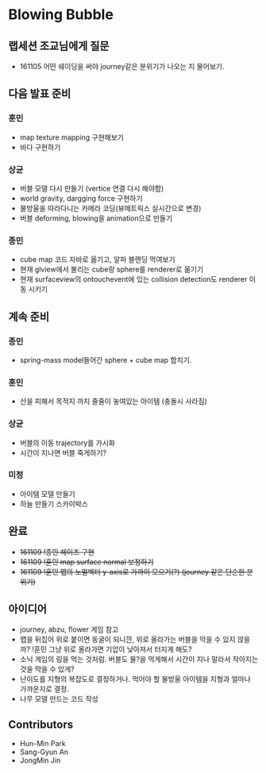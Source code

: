 # Blowing Bubble

## 랩세션 조교님에게 질문
* 161105 어떤 쉐이딩을 써야 journey같은 분위기가 나오는 지 물어보기.

## 다음 발표 준비

### 훈민 
* map texture mapping 구현해보기
* 바다 구현하기

### 상균
* 버블 모델 다시 만들기 (vertice 연결 다시 해야함)
* world gravity, dargging force 구현하기
* 물방울을 따라다니는 카메라 코딩(뷰메트릭스 실시간으로 변경)
* 버블 deforming, blowing을 animation으로 만들기

### 종민
* cube map 코드 자바로 옮기고, 알파 블랜딩 먹여보기
* 현재 glview에서 불리는 cube랑 sphere를 renderer로 옮기기
* 현재 surfaceview의 ontouchevent에 있는 collision detection도 renderer 이동 시키기

## 계속 준비
### 종민
* spring-mass model들어간 sphere + cube map 합치기. 

### 훈민
* 산을 피해서 목적지 까지 줄줄이 놓여있는 아이템 (충돌시 사라짐)

### 상균
* 버블의 이동 trajectory를 가시화
* 시간이 지나면 버블 죽게하기? 

### 미정
* 아이템 모델 만들기
* 하늘 만들기 스카이박스

## 완료
* ~~161109 !종민 헤이즈 구현~~ 
* ~~161109 !훈민 map surface normal 보정하기~~
* ~~161109 !훈민 맵의 노멀벡터 y-axis로 가까이 모으기(?) (journey 같은 단순한 분위기)~~

## 아이디어
* journey, abzu, flower 게임 참고
* 맵을 뒤집어 위로 붙이면 동굴이 되니깐, 위로 올라가는 버블을 막을 수 있지 않을까? !훈민 그냥 위로 올라가면 기압이 낮아져서 터지게 해도?
* 소닉 게임의 링을 먹는 것처럼. 버블도 물?을 먹게해서 시간이 지나 말라서 작아지는 것을 막을 수 있게?
* 난이도를 지형의 복잡도로 결정하거나. 먹어야 할 물방울 아이템을 지형과 얼마나 가까운지로 결정.
* 나무 모델 만드는 코드 작성

## Contributors
* Hun-Min Park
* Sang-Gyun An
* JongMin Jin
